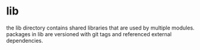# lib

the lib directory contains shared libraries that are used by multiple modules. packages in lib are versioned with git tags and referenced external dependencies.
